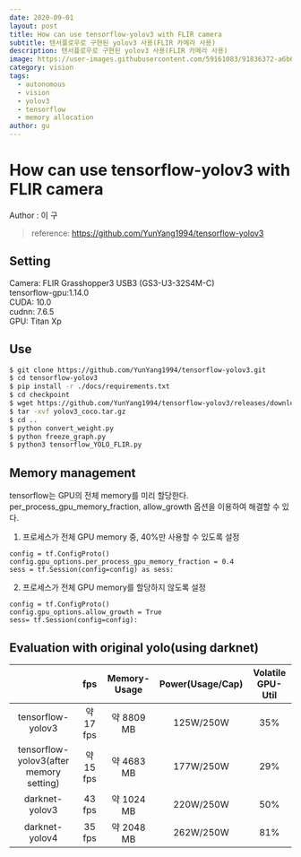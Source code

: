 ```yaml
---
date: 2020-09-01
layout: post
title: How can use tensorflow-yolov3 with FLIR camera
subtitle: 텐서플로우로 구현된 yolov3 사용(FLIR 카메라 사용)
description: 텐서플로우로 구현된 yolov3 사용(FLIR 카메라 사용)
image: https://user-images.githubusercontent.com/59161083/91836372-a6b66c00-ec85-11ea-8639-b65991083e17.png
category: vision
tags:
  - autonomous
  - vision
  - yolov3
  - tensorflow
  - memory allocation
author: gu
---
```


# How can use tensorflow-yolov3 with FLIR camera
Author : 이  구 <br/>
 > reference: https://github.com/YunYang1994/tensorflow-yolov3
 
## Setting
Camera: FLIR Grasshopper3 USB3 (GS3-U3-32S4M-C)   
tensorflow-gpu:1.14.0   
CUDA: 10.0   
cudnn: 7.6.5   
GPU: Titan Xp

## Use
~~~bash
$ git clone https://github.com/YunYang1994/tensorflow-yolov3.git
$ cd tensorflow-yolov3
$ pip install -r ./docs/requirements.txt
$ cd checkpoint
$ wget https://github.com/YunYang1994/tensorflow-yolov3/releases/download/v1.0/yolov3_coco.tar.gz
$ tar -xvf yolov3_coco.tar.gz
$ cd ..
$ python convert_weight.py
$ python freeze_graph.py
$ python3 tensorflow_YOLO_FLIR.py
~~~


## Memory management
tensorflow는 GPU의 전체 memory를 미리 할당한다. per_process_gpu_memory_fraction, allow_growth 옵션을 이용하여 해결할 수 있다.

1. 프로세스가 전체 GPU memory 중, 40%만 사용할 수 있도록 설정
~~~python3
config = tf.ConfigProto()
config.gpu_options.per_process_gpu_memory_fraction = 0.4
sess = tf.Session(config=config) as sess:
~~~

2. 프로세스가 전체 GPU memory를 할당하지 않도록 설정   
~~~python3
config = tf.ConfigProto()
config.gpu_options.allow_growth = True
sess= tf.Session(config=config):
~~~

## Evaluation with original yolo(using darknet)
|  | fps |Memory-Usage|Power(Usage/Cap)|Volatile GPU-Util|
|:--------:|:--------:|:--------:|:--------:|:--------:|
| tensorflow-yolov3 | 약 17 fps | 약 8809 MB | 125W/250W | 35% |
| tensorflow-yolov3(after memory setting)| 약 15 fps | 약 4683 MB | 177W/250W | 29% |
| darknet-yolov3 | 43 fps | 약 1024 MB | 220W/250W | 50% |
| darknet-yolov4 | 35 fps | 약 2048 MB | 262W/250W | 81% |
